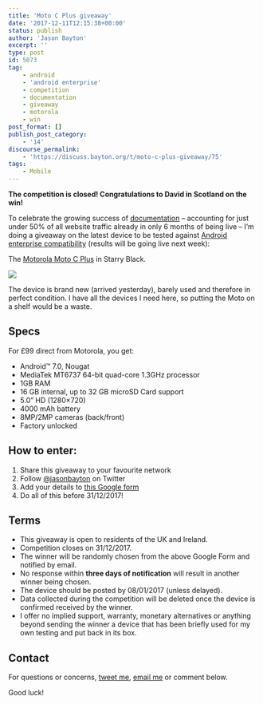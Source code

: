 ```yaml
---
title: 'Moto C Plus giveaway'
date: '2017-12-11T12:15:38+00:00'
status: publish
author: 'Jason Bayton'
excerpt: ''
type: post
id: 5073
tag:
    - android
    - 'android enterprise'
    - competition
    - documentation
    - giveaway
    - motorola
    - win
post_format: []
publish_post_category:
    - '14'
discourse_permalink:
    - 'https://discuss.bayton.org/t/moto-c-plus-giveaway/75'
tags:
    - Mobile
---
```

**The competition is closed! Congratulations to David in Scotland on the win!**

To celebrate the growing success of [documentation](/docs) – accounting for just under 50% of all website traffic already in only 6 months of being live – I’m doing a giveaway on the latest device to be tested against [Android enterprise compatibility](/android/android-enterprise-device-support/) (results will be going live next week):

The [Motorola Moto C Plus](https://www.motorola.com/we/products/moto-c-plus) in Starry Black.

![](https://bucket.bayton.uk-lon1.upcloudobjects.com/uploads/2017/12/moto-cplus-blk-1000-e1513002465357.png)

The device is brand new (arrived yesterday), barely used and therefore in perfect condition. I have all the devices I need here, so putting the Moto on a shelf would be a waste.

Specs
-----

For £99 direct from Motorola, you get:

- Android™ 7.0, Nougat
- MediaTek MT6737 64-bit quad-core 1.3GHz processor
- 1GB RAM
- 16 GB internal, up to 32 GB microSD Card support
- 5.0” HD (1280×720)
- 4000 mAh battery
- 8MP/2MP cameras (back/front)
- Factory unlocked

How to enter:
-------------

1. Share this giveaway to your favourite network
2. Follow [@jasonbayton](https://twitter.com/jasonbayton) on Twitter
3. Add your details to [this Google form](https://docs.google.com/forms/d/e/1FAIpQLSeUxIBkEVubqx_Rbby9XQn5RJedIF2_IoFM5C0MqsAjKJ5NEQ/viewform?usp=sf_link)
4. Do all of this before 31/12/2017!

Terms
-----

- This giveaway is open to residents of the UK and Ireland.
- Competition closes on 31/12/2017.
- The winner will be randomly chosen from the above Google Form and notified by email.
- No response within **three days of notification** will result in another winner being chosen.
- The device should be posted by 08/01/2017 (unless delayed).
- Data collected during the competition will be deleted once the device is confirmed received by the winner.
- I offer no implied support, warranty, monetary alternatives or anything beyond sending the winner a device that has been briefly used for my own testing and put back in its box.

Contact
-------

For questions or concerns, [tweet me](https://twitter.com/jasonbayton), [email me](mailto:jason@bayton.org) or comment below.

Good luck!